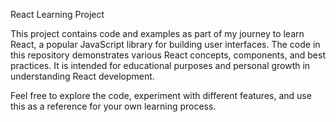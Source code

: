  React Learning Project

This project contains code and examples as part of my journey to learn React, a popular JavaScript library for building user interfaces. The code in this repository demonstrates various React concepts, components, and best practices. It is intended for educational purposes and personal growth in understanding React development.

Feel free to explore the code, experiment with different features, and use this as a reference for your own learning process.
